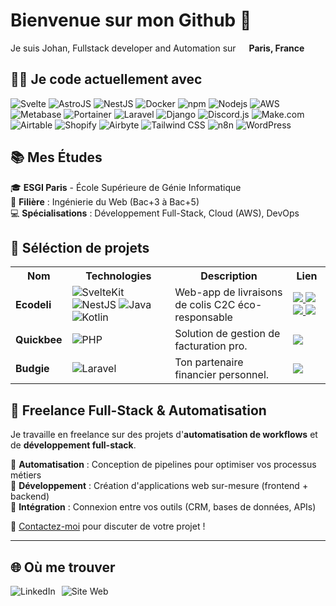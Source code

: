 # Bienvenue sur mon Github 👋

<p>Je suis Johan, Fullstack developer and Automation sur <img src="https://cdn-icons-png.flaticon.com/512/197/197560.png" width="13"/> <b>Paris, France</b></p>

## 👨‍💻 Je code actuellement avec
<p>
    <img alt="Svelte" src="https://img.shields.io/badge/-Svelte-FF3E00?style=flat-square&logo=svelte&logoColor=white" />
    <img alt="AstroJS" src="https://img.shields.io/badge/-Astro-FF5D01?style=flat-square&logo=astro&logoColor=white" />
    <img alt="NestJS" src="https://img.shields.io/badge/-NestJS-F50057?style=flat-square&logo=NestJS&logoColor=white" />
    <img alt="Docker" src="https://img.shields.io/badge/-Docker-46a2f1?style=flat-square&logo=docker&logoColor=white" />
    <img alt="npm" src="https://img.shields.io/badge/-NPM-CB3837?style=flat-square&logo=npm&logoColor=white" />
    <img alt="Nodejs" src="https://img.shields.io/badge/-Nodejs-43853d?style=flat-square&logo=Node.js&logoColor=white" />
    <img alt="AWS" src="https://img.shields.io/badge/-AWS-232F3E?style=flat-square&logo=amazon-aws&logoColor=white" />
    <img alt="Metabase" src="https://img.shields.io/badge/-Metabase-509EE3?style=flat-square&logo=metabase&logoColor=white" />
    <img alt="Portainer" src="https://img.shields.io/badge/-Portainer-13BEF9?style=flat-square&logo=portainer&logoColor=white" />
    <img alt="Laravel" src="https://img.shields.io/badge/-Laravel-FF2D20?style=flat-square&logo=laravel&logoColor=white" />
    <img alt="Django" src="https://img.shields.io/badge/-Django-092E20?style=flat-square&logo=django&logoColor=white" />
    <img alt="Discord.js" src="https://img.shields.io/badge/-Discord.js-5865F2?style=flat-square&logo=discord&logoColor=white" />
    <img alt="Make.com" src="https://img.shields.io/badge/-Make.com-00D4AA?style=flat-square&logo=make&logoColor=white" />
    <img alt="Airtable" src="https://img.shields.io/badge/-Airtable-18BFFF?style=flat-square&logo=airtable&logoColor=white" />
    <img alt="Shopify" src="https://img.shields.io/badge/-Shopify-96BF48?style=flat-square&logo=shopify&logoColor=white" />
    <img alt="Airbyte" src="https://img.shields.io/badge/-Airbyte-534AEB?style=flat-square&logo=airbyte&logoColor=white" />
    <img alt="Tailwind CSS" src="https://img.shields.io/badge/-Tailwind%20CSS-06B6D4?style=flat-square&logo=tailwindcss&logoColor=white" />
    <img alt="n8n" src="https://img.shields.io/badge/-n8n-4B5B6A?style=flat-square&logo=n8n&logoColor=white" />
    <img alt="WordPress" src="https://img.shields.io/badge/-WordPress-21759B?style=flat-square&logo=wordpress&logoColor=white" />
</p>

## 📚 Mes Études
🎓 **ESGI Paris** - École Supérieure de Génie Informatique <br>
📅 **Filière** : Ingénierie du Web (Bac+3 à Bac+5) <br>
💻 **Spécialisations** : Développement Full-Stack, Cloud (AWS), DevOps

## 💼 Séléction de projets

<table align="center">
  <tr>
    <th>Nom</th>
    <th>Technologies</th>
    <th>Description</th>
    <th>Lien</th>
  </tr>
  <tr>
    <td><strong>Ecodeli</strong></td>
    <td>
      <img alt="SvelteKit" src="https://img.shields.io/badge/-SvelteKit-FF3E00?style=flat-square&logo=svelte&logoColor=white" />
      <img alt="NestJS" src="https://img.shields.io/badge/-NestJS-E0234E?style=flat-square&logo=nestjs&logoColor=white" />
      <img alt="Java" src="https://img.shields.io/badge/-Java-007396?style=flat-square&logo=java&logoColor=white" />
      <img alt="Kotlin" src="https://img.shields.io/badge/-Kotlin-7F52FF?style=flat-square&logo=kotlin&logoColor=white" />
    </td>
    <td>Web-app de livraisons de colis C2C éco-responsable</td>
    <td>
      <a href="https://github.com/johanldx/ecodeli-backend-nestjs">
        <img src="https://img.shields.io/badge/-Backend-181717?style=flat-square&logo=github&logoColor=white" />
      </a>
      <a href="https://github.com/johanldx/ecodeli-frontend-sveltekit">
        <img src="https://img.shields.io/badge/-Frontend-181717?style=flat-square&logo=github&logoColor=white" />
      </a>
      <a href="https://github.com/johanldx/ecodeli-mobile-kotlin">
        <img src="https://img.shields.io/badge/-Mobile-181717?style=flat-square&logo=github&logoColor=white" />
      </a>
      <a href="https://github.com/johanldx/ecodeli-application-java">
        <img src="https://img.shields.io/badge/-Desktop-181717?style=flat-square&logo=github&logoColor=white" />
      </a>
    </td>
  </tr>
  <tr>
    <td><strong>Quickbee</strong></td>
    <td>
      <img alt="PHP" src="https://img.shields.io/badge/-PHP-777BB4?style=flat-square&logo=php&logoColor=white" />
    </td>
    <td>Solution de gestion de facturation pro.</td>
    <td>
      <a href="hhttps://github.com/johanldx/Quickbee">
        <img src="https://img.shields.io/badge/-Code-181717?style=flat-square&logo=github&logoColor=white" />
      </a>
    </td>
  </tr>
  <tr>
    <td><strong>Budgie</strong></td>
    <td>
      <img alt="Laravel" src="https://img.shields.io/badge/-Laravel-FF2D20?style=flat-square&logo=laravel&logoColor=white" />
    </td>
    <td>Ton partenaire financier personnel. </td>
    <td>
      <a href="https://github.com/johanldx/budgie-webapp-laravel">
        <img src="https://img.shields.io/badge/-Code-181717?style=flat-square&logo=github&logoColor=white" />
      </a>
    </td>
  </tr>
</table>

## 🚀 Freelance Full-Stack & Automatisation

Je travaille en freelance sur des projets d'**automatisation de workflows** et de **développement full-stack**.

🔹 **Automatisation** : Conception de pipelines pour optimiser vos processus métiers <br>
🔹 **Développement** : Création d'applications web sur-mesure (frontend + backend) <br>
🔹 **Intégration** : Connexion entre vos outils (CRM, bases de données, APIs) <br>

📩 [Contactez-moi](https://www.linkedin.com/in/johanldx/) pour discuter de votre projet !

---

## 🌐 Où me trouver

<div style="display: flex; flex-wrap: wrap; gap: 10px; margin-top: 10px;">
  <!-- LinkedIn -->
  <a href="https://www.linkedin.com/in/johanldx/" style="text-decoration: none;">
    <img src="https://img.shields.io/badge/LinkedIn-Visitez_mon_profil-0A66C2?style=flat&logo=linkedin&logoColor=white" alt="LinkedIn">
  </a>

  <!-- Site Web -->
  <a href="https://johan.theed.fr" style="text-decoration: none;">
    <img src="https://img.shields.io/badge/Site_Web-Découvrir_mon_portfolio-4285F4?style=flat&logo=google-chrome&logoColor=white" alt="Site Web">
  </a>
</div>

